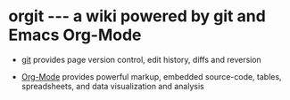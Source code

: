 orgit --- a wiki powered by git and Emacs Org-Mode
==================================================

* [git](http://git-scm.com/) provides page version control, edit
  history, diffs and reversion

* [Org-Mode](http://orgmode.org) provides powerful markup, embedded
  source-code, tables, spreadsheets, and data visualization and
  analysis
